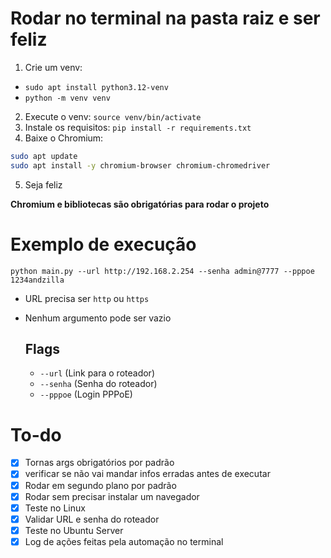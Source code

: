 # Rodar no terminal na pasta raiz e ser feliz

1. Crie um venv: 
  - `sudo apt install python3.12-venv`
  - `python -m venv venv`
2. Execute o venv: `source venv/bin/activate`
3. Instale os requisitos: `pip install -r requirements.txt`
4. Baixe o Chromium: 

``` bash 
sudo apt update
sudo apt install -y chromium-browser chromium-chromedriver
```

5. Seja feliz

**Chromium e bibliotecas são obrigatórias para rodar o projeto**

# Exemplo de execução

`python main.py --url http://192.168.2.254 --senha admin@7777 --pppoe 1234andzilla`

- URL precisa ser `http` ou `https`
- Nenhum argumento pode ser vazio

  ## Flags
  - `--url` (Link para o roteador)
  - `--senha` (Senha do roteador)
  - `--pppoe` (Login PPPoE)

# To-do 

- [x] Tornas args obrigatórios por padrão 
- [x] verificar se não vai mandar infos erradas antes de executar
- [x] Rodar em segundo plano por padrão
- [x] Rodar sem precisar instalar um navegador
- [x] Teste no Linux
- [x] Validar URL e senha do roteador
- [x] Teste no Ubuntu Server
- [x] Log de ações feitas pela automação no terminal
